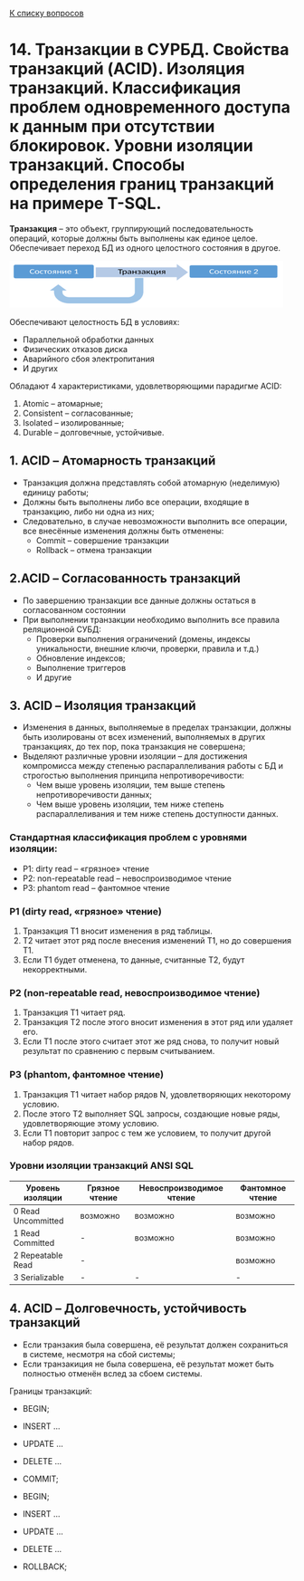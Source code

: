 [К списку вопросов](db_exam.md)

# 14. Транзакции в СУРБД. Свойства транзакций (ACID). Изоляция транзакций. Классификация проблем одновременного доступа к данным при отсутствии блокировок. Уровни изоляции транзакций. Способы определения границ транзакций на примере T-SQL.

**Транзакция** – это объект, группирующий последовательность операций, которые должны быть выполнены как единое целое. Обеспечивает переход БД из одного целостного состояния в другое.

![](14_1.png)

Обеспечивают целостность БД в условиях:
 * Параллельной обработки данных
 * Физических отказов диска
 * Аварийного сбоя электропитания
 * И других

Обладают 4 характеристиками, удовлетворяющими парадигме ACID:
 1. Atomic – атомарные;
 2. Consistent – согласованные;
 3. Isolated – изолированные;
 4. Durable – долговечные, устойчивые.

## 1. ACID – Атомарность транзакций
 * Транзакция должна представлять собой атомарную (неделимую) единицу работы;
 * Должны быть выполнены либо все операции, входящие в транзакцию, либо ни одна из них;
 * Следовательно, в случае невозможности выполнить все операции, все внесённые изменения должны быть отменены:
   - Commit – совершение транзакции
   - Rollback – отмена транзакции

## 2.ACID – Согласованность транзакций
 * По завершению транзакции все данные должны остаться в согласованном состоянии
 * При выполнении транзакции необходимо выполнить все правила реляционной СУБД:
   - Проверки выполнения ограничений (домены, индексы уникальности, внешние ключи, проверки, правила и т.д.)
   - Обновление индексов;
   - Выполнение триггеров
   - И другие

## 3. ACID – Изоляция транзакций
 * Изменения в данных, выполняемые в пределах транзакции, должны быть изолированы от всех изменений, выполняемых в других транзакциях, до тех пор, пока транзакция не совершена;
 * Выделяют различные уровни изоляции – для достижения компромисса между степенью распараллеливания работы с БД и строгостью выполнения принципа непротиворечивости:
   - Чем выше уровень изоляции, тем выше степень непротиворечивости данных;
   - Чем выше уровень изоляции, тем ниже степень распараллеливания и тем ниже степень доступности данных.

### Стандартная классификация проблем с уровнями изоляции:
 * P1: dirty read – «грязное» чтение 
 * P2: non-repeatable read – невоспроизводимое чтение 
 * P3: phantom read – фантомное чтение

### P1 (dirty read, «грязное» чтение)
1. Транзакция Т1 вносит изменения в ряд таблицы.
2. Т2 читает этот ряд после внесения изменений Т1, но до
совершения Т1.
3. Если Т1 будет отменена, то данные, считанные Т2, будут
некорректными.

### P2 (non-repeatable read, невоспроизводимое чтение)
1. Транзакция Т1 читает ряд.
2. Транзакция Т2 после этого вносит изменения в этот ряд или
удаляет его.
3. Если Т1 после этого считает этот же ряд снова, то получит новый
результат по сравнению с первым считыванием.

### P3 (phantom, фантомное чтение)
1. Транзакция Т1 читает набор рядов N, удовлетворяющих некоторому условию.
2. После этого Т2 выполняет SQL запросы, создающие новые ряды, удовлетворяющие этому условию.
3. Если Т1 повторит запрос с тем же условием, то получит другой
набор рядов.

### Уровни изоляции транзакций ANSI SQL
|   Уровень изоляции    |   Грязное чтение  |   Невоспроизводимое   чтение  |   Фантомное чтение  |
|-----------------------|-------------------|-------------------------------|---------------------|
|   0 Read Uncommitted  |   возможно        |   возможно                    |   возможно          |
|   1 Read Committed    |   -               |   возможно                    |   возможно          |
|   2 Repeatable Read   |   -               |                               |   возможно          |
|   3 Serializable      |   -               |   -                           |   -                 |

## 4. ACID – Долговечность, устойчивость транзакций
 * Если транзакия была совершена, её результат должен сохраниться в системе, несмотря на сбой системы;
 * Если транзакиция не была совершена, её результат может быть полностью отменён вслед за сбоем системы.

Границы транзакций:
 * BEGIN;
 * INSERT ...
 * UPDATE ...
 * DELETE ...
 * COMMIT;


 * BEGIN;
 * INSERT ...
 * UPDATE ...
 * DELETE ...
 * ROLLBACK;

